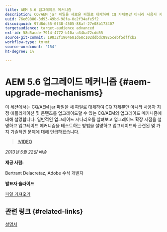 ```yaml
---
title: AEM 5.6 업그레이드 메커니즘
description: CQ/AEM jar 파일을 새로운 파일로 대체하여 CQ 자체뿐만 아니라 사용자 지정 애플리케이션 및 콘텐츠를 업그레이드할 수 있는 CQ/AEM의 업그레이드 메커니즘에 대해 알아보십시오. 일반적인 업그레이드 시나리오를 살펴보고 업그레이드 확장 지점을 설명하고 업그레이드 메커니즘을 테스트하는 방법을 설명하고 업그레이드와 관련된 몇 가지 기술적인 문제에 대해 언급하겠습니다.
uuid: 76e69880-3d93-49bd-98fa-0e2f34afe5f2
discoiquuid: 97d8dc55-0f38-4505-88af-27e08b173407
targetaudience: target-audience advanced
exl-id: 58d5acde-7914-4772-b10a-a34ba72cdd55
source-git-commit: 19832f1904681d68c102ddbdc8925cebf5dffcb2
workflow-type: tm+mt
source-wordcount: '154'
ht-degree: 1%

---
```


# AEM 5.6 업그레이드 메커니즘 {#aem-upgrade-mechanisms}

이 세션에서는 CQ/AEM jar 파일을 새 파일로 대체하여 CQ 자체뿐만 아니라 사용자 지정 애플리케이션 및 콘텐츠를 업그레이드할 수 있는 CQ/AEM의 업그레이드 메커니즘에 대해 설명합니다. 일반적인 업그레이드 시나리오를 살펴보고 업그레이드 확장 지점을 설명하고 업그레이드 메커니즘을 테스트하는 방법을 설명하고 업그레이드와 관련된 몇 가지 기술적인 문제에 대해 언급하겠습니다.

>[!VIDEO](https://video.tv.adobe.com/v/19576/?quality=9)

*2013년 5월 22일 배송*

**제공 사람:**

Bertrant Delacretaz, Adobe 수석 개발자

**발표자 슬라이드**

[파일 가져오기](assets/cqgems-bdelacretaz-cq-upgrades-2013-05-22.pdf)

## 관련 링크 {#related-links}

[설명서](http://docs.adobe.com/docs/en/cq/current/deploying/upgrading.html)

<!--
[Get back to the Overview](https://helpx.adobe.com/experience-manager/kt/eseminars/gems/aem-index.html)
-->
